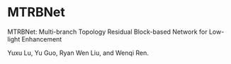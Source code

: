 # MTRBNet
MTRBNet: Multi-branch Topology Residual Block-based Network for Low-light Enhancement

Yuxu Lu, Yu Guo, Ryan Wen Liu, and Wenqi Ren.
